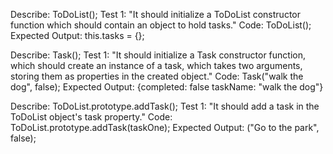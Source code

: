 <!-- reqs -->
<!-- 1: add to to do list
  initialize to do list object which will hold tasks
  add id += to task
  add a task
2: option to indicate task complete
  is task complete? return bool t/f
3: Remove task from list -->

Describe: ToDoList();
Test 1: "It should initialize a ToDoList constructor function which should contain an object to hold tasks."
Code: ToDoList();
Expected Output: this.tasks = {};

<!-- Describe: ToDoList.prototype.assignId 
Test 1: "It should assign an ID to each individual task and allow the ID to be incremented"
Code: Task("walk the dog")
Expected Output:  -->

Describe: Task();
Test 1: "It should initialize a Task constructor function, which should create an instance of a task, which takes two arguments, storing them as properties in the created object." 
Code: Task("walk the dog", false);
Expected Output: 
{completed: false
 taskName: "walk the dog"}

 Describe: ToDoList.prototype.addTask();
 Test 1: "It should add a task in the ToDoList object's task property."
 Code: ToDoList.prototype.addTask(taskOne);
 Expected Output: ("Go to the park", false);

 

